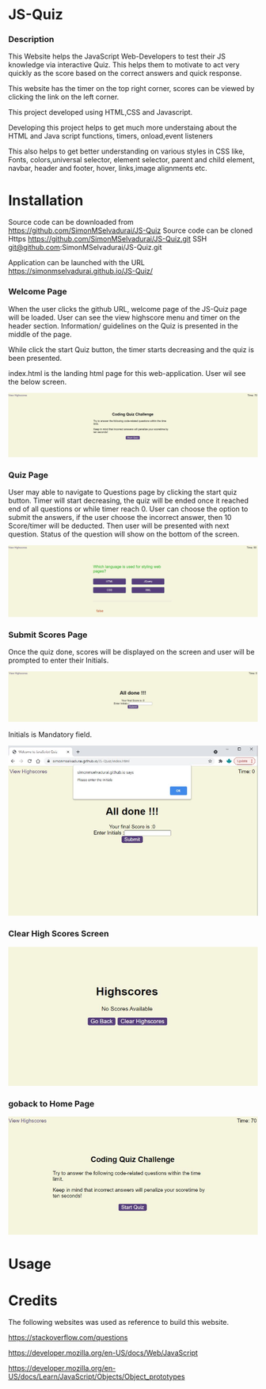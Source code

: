# JS-Quiz

### Description

This Website helps the JavaScript Web-Developers to test their JS knowledge via interactive Quiz.
This helps them to motivate to act very quickly as the score based on the correct answers and quick response.

This website has the timer on the top right corner, scores can be viewed by clicking the link on the left corner.

This project developed using HTML,CSS and Javascript.

Developing this project helps to get much more understaing about the HTML and Java script functions, timers, onload,event listeners

This also helps to get better understanding on various styles in CSS like, Fonts, colors,universal selector, element selector, parent and child element, navbar, header and footer, hover, links,image alignments etc.

# Installation

Source code can be downloaded from https://github.com/SimonMSelvadurai/JS-Quiz
Source code can be cloned 
Https https://github.com/SimonMSelvadurai/JS-Quiz.git
SSH   git@github.com:SimonMSelvadurai/JS-Quiz.git


Application can be launched with the URL https://simonmselvadurai.github.io/JS-Quiz/

### Welcome Page
When the user clicks the github URL, welcome page of the JS-Quiz page will be loaded.
User can see the view highscore menu and timer on the header section. Information/ guidelines on the Quiz is presented in the middle of the page.


While click the start Quiz button, the timer starts decreasing and the quiz is been presented.

index.html is the landing html page for this web-application. User wil see the below screen.

![Welcome Page - Code Quiz](assets/images/JS-Quiz_WelcomePage.JPG)

### Quiz Page
User may able to navigate to Questions page by clicking the start quiz button.
Timer will start decreasing, the quiz will be ended once it reached end of all questions or while timer reach 0.
User can choose the option to submit the answers, if the user choose the incorrect answer, then 10 Score/timer will be deducted.
Then user will be presented with next question. Status of the question will show on the bottom of the screen.

![Quiz Page - Code Quiz](assets/images/JS-Quiz_QuestionsPage.JPG)

### Submit Scores Page
Once the quiz done, scores will be displayed on the screen and user will be prompted to enter their Initials.

![submitScores Page - Code Quiz](assets/images/JS-Quiz_SubmitScores.JPG)

Initials is Mandatory field.

![Validation Page - Code Quiz](assets/images/JS-Quiz_SubmitScores_validation.JPG)

### Clear High Scores Screen 
![clearscores Page - Code Quiz](assets/images/JS-Quiz_ClearHighScores.JPG)

### goback to Home Page
![goback to Home Page - Code Quiz](assets/images/JS-Quiz_GoBackToWelcomePage.JPG)


# Usage

# Credits

The following websites was used as reference to build this website.

https://stackoverflow.com/questions

https://developer.mozilla.org/en-US/docs/Web/JavaScript

https://developer.mozilla.org/en-US/docs/Learn/JavaScript/Objects/Object_prototypes
